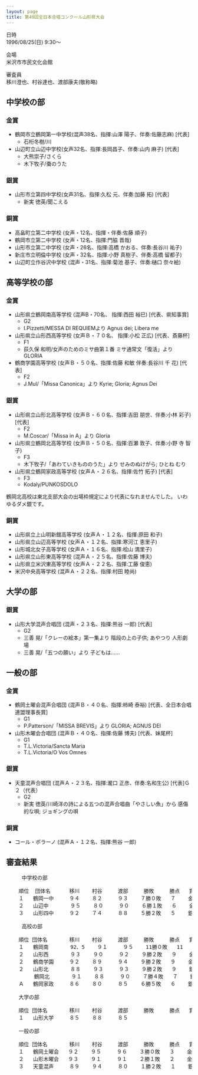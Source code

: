 ```yaml
---
layout: page
title: 第49回全日本合唱コンクール山形県大会
---
```

 日時  
1996/08/25(日) 9:30〜

 会場  
米沢市市民文化会館

 審査員  
移川澄也、村谷達也、渡部康夫(敬称略)

中学校の部
----------

### 金賞

-   鶴岡市立鶴岡第一中学校(混声38名、指揮:山澤 陽子、伴奏:佐藤志麻) \[代表\]
    -   石桁冬樹/川
-   山辺町立山辺中学校(女声32名、指揮:長岡昌子、伴奏:山内 麻子) \[代表\]
    -   大熊崇子/さくら
    -   木下牧子/棗のうた

### 銀賞

-   山形市立第四中学校(女声31名、指揮:久松 元、伴奏:加藤 拓) \[代表\]
    -   新実 徳英/聞こえる

### 銅賞

-   高畠町立第二中学校 (女声・12名、指揮・伴奏:佐藤 順子)
-   鶴岡市立第二中学校 (女声・12名、指揮:門脇 晋哉)
-   山形市立第二中学校 (女声・26名、指揮:高橋 かおる、伴奏:長谷川 祐子)
-   新庄市立明倫中学校 (女声・32名、指揮:小野 真樹子、伴奏:高橋 留都子)
-   山辺町立作谷沢中学校 (混声・31名、指揮:菊池 基子、伴奏:樋口 奈々絵)

高等学校の部
------------

### 金賞

-   山形県立鶴岡南高等学校 (混声B・70名、 指揮:西田 裕巳) \[代表、県知事賞\]
    -   G2
    -   I.Pizzetti/MESSA DI REQUIEMより Agnus dei; Libera me
-   山形県立山形西高等学校 (女声Ｂ・７０名、 指揮:小松 正広) \[代表、斎藤杯\]
    -   F1
    -   荻久保 和明/女声のためのミサ曲第１番 ミサ通常文「復活」より GLORIA
-   鶴商学園高等学校 (女声Ｂ・５０名、指揮:佐藤 和敏 伴奏:長谷川 千 花) \[代表\]
    -   F2
    -   J.Mul/「Missa Canonica」より Kyrie; Gloria; Agnus Dei

### 銀賞

-   山形県立山形北高等学校 (女声Ｂ・６０名、指揮:吉田 朋世、伴奏:小林 彩子) \[代表\]
    -   F2
    -   M.Coscar/「Missa in A」より Gloria
-   山形県立鶴岡北高等学校 (女声Ｂ・５０名、指揮:百瀬 敦子、伴奏:小野 寺 智子)
    -   F3
    -   木下牧子/「あわていきもののうた」より せみのぬけがら; ひとね むり
-   山形県立鶴岡家政高等学校 (女声Ａ・２６名、指揮:佐竹 拓子) \[代表\]
    -   F3
    -   Kodaly/PUNKOSDOLO

鶴岡北高校は東北支部大会の出場枠規定により代表になれませんでした。 いわゆるダメ銀です。

### 銅賞

-   山形県立上山明新館高等学校 (女声Ａ・１２名、指揮:原田 和子)
-   山形県立山辺高等学校 (女声Ａ・１２名、指揮:寒河江 恵里子)
-   山形城北女子高等学校 (女声Ａ・１６名、指揮:桧山 満里子)
-   山形県立山形東高等学校 (混声Ａ・２５名、指揮:佐藤 博夫)
-   山形県立米沢東高等学校 (女声Ａ・２２名、指揮:工藤 俊恵)
-   米沢中央高等学校 (混声Ａ・２２名、指揮:村田 睦尚)

大学の部
--------

### 銀賞

-   山形大学混声合唱団 (混声・２３名、指揮:熊谷 一郎) \[代表\]
    -   G2
    -   三善 晃/「クレーの絵本」第一集より 階段の上の子供; あやつり 人形劇場
    -   三善 晃/「五つの願い」より 子どもは……

一般の部
--------

### 金賞

-   鶴岡土曜会混声合唱団 (混声Ｂ・４０名、指揮:柿崎 泰裕) \[代表、全日本合唱連盟理事長賞\]
    -   G1
    -   P.Patterson/「MISSA BREVIS」より GLORIA; AGNUS DEI
-   山形木曜会合唱団 (混声Ｂ・４０名、指揮:佐藤 博夫) \[代表、妹尾杯\]
    -   G1
    -   T.L.Victoria/Sancta Maria
    -   T.L.Victoria/O Vos Omnes

### 銀賞

-   天童混声合唱団 (混声Ａ・２３名、指揮:瀧口 正彦、伴奏:名和生公) \[代表\]Ｇ２（代表）
    -   G2
    -   新実 徳英/川崎洋の詩による五つの混声合唱曲「やさしい魚」から 感傷的な唄; ジョギングの唄

### 銅賞

-   コール・ポラーノ (混声Ａ・１２名、指揮:熊谷 一郎)

審査結果
--------

<pre>
     中学校の部

    順位  団体名      移川    村谷     渡部     勝敗     勝点   賞  特別賞
    １   鶴岡一中     ９４    ８２     ９３    ７勝０敗   ７    金
    ２   山辺中       ９５    ８０     ９０    ６勝１敗   ６    金
    ３   山形四中     ９２    ７４     ８８    ５勝２敗   ５    銀

     高校の部

    順位 団体名       移川    村谷     渡部     勝敗     勝点   賞  特別賞
    １   鶴岡南       92、5    ９１     ９５    11勝０敗   11    金  県知事賞
    ２   山形西       ９３    ９０     ９２    ９勝２敗   ９    金  斎藤杯
    ２   鶴商学園     ９２    ８９     ９４    ９勝２敗   ９    金
    ２   山形北       ８８    ９３     ９３    ９勝２敗   ９    銀
         鶴岡北       ９１    ８８     ９０    ７勝４敗   ７    銀
    Ａ   鶴岡家政     ８６    ８０     ８５    ６勝５敗   ６    銀

    大学の部

    順位 団体名       移川    村谷     渡部     勝敗     勝点   賞  特別賞
    １   山形大学     ８５    ８８     ８５                     銀

    一般の部

    順位 団体名       移川    村谷     渡部     勝敗     勝点   賞  特別賞
    １   鶴岡土曜会   ９２    ９５     ９６    ３勝０敗   ３    金  全日本
    ２   山形木曜会   ９３    ９１     ９１    ２勝１敗   ２    金  妹尾杯
    ３   天童混声     ８９    ９４     ８０    １勝２敗   １    銀
</pre>
